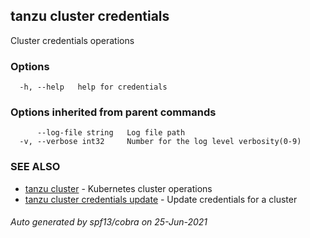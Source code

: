 ## tanzu cluster credentials

Cluster credentials operations

### Options

```
  -h, --help   help for credentials
```

### Options inherited from parent commands

```
      --log-file string   Log file path
  -v, --verbose int32     Number for the log level verbosity(0-9)
```

### SEE ALSO

* [tanzu cluster](tanzu_cluster.md)	 - Kubernetes cluster operations
* [tanzu cluster credentials update](tanzu_cluster_credentials_update.md)	 - Update credentials for a cluster

###### Auto generated by spf13/cobra on 25-Jun-2021
